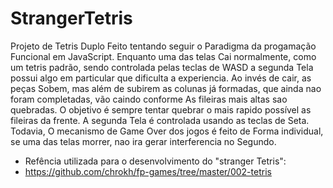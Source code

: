 # StrangerTetris
Projeto de Tetris Duplo Feito tentando seguir o Paradigma da progamação Funcional em JavaScript.
Enquanto uma das telas Cai normalmente, como um tetris padrão, sendo controlada pelas teclas de WASD
a segunda Tela possui algo em particular que dificulta a experiencia. Ao invés de cair, as peças Sobem, mas além de subirem as colunas já formadas, que ainda nao foram completadas, vão caindo conforme As fileiras mais altas sao quebradas.
O objetivo é sempre tentar quebrar o mais rapido possível as fileiras da frente.
A segunda Tela é controlada usando as teclas de Seta.
Todavia, O mecanismo de Game Over dos jogos é feito de Forma individual, se uma das telas morrer, nao ira gerar interferencia no Segundo.

- Refência utilizada para o desenvolvimento do "stranger Tetris":
- https://github.com/chrokh/fp-games/tree/master/002-tetris

